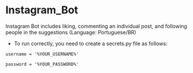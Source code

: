 # Instagram_Bot


Instagram Bot includes liking, commenting an individual post, and following people in the suggestions (Language: Portuguese/BR)


- To run correctly, you need to create a secrets.py file as follows:


`username = '%YOUR_USERNAME%'`

`password = '%YOUR_PASSWORD%'`

